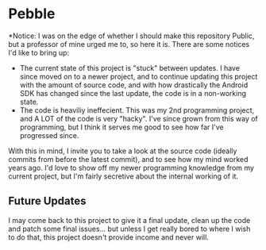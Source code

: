 # Pebble
*Notice: I was on the edge of whether I should make this repository Public, but a professor of mine urged me to, so here it is. There are some notices I'd like to bring up:
- The current state of this project is "stuck" between updates. I have since moved on to a newer project, and to continue updating this project with the amount of source code, and with how drastically the Android SDK has changed since the last update, the code is in a non-working state.
- The code is heaviliy ineffecient. This was my 2nd programming project, and A LOT of the code is very "hacky". I've since grown from this way of programming, but I think it serves me good to see how far I've progressed since.

With this in mind, I invite you to take a look at the source code (ideally commits from before the latest commit), and to see how my mind worked years ago. I'd love to show off my newer programming knowledge from my current project, but I'm fairly secretive about the internal working of it.

## Future Updates
I may come back to this project to give it a final update, clean up the code and patch some final issues... but unless I get really bored to where I wish to do that, this project doesn't provide income and never will.
